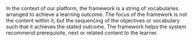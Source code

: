 In the context of our platform, the framework is a string of vocabularies arranged to achieve a learning outcome. The focus of the framework is not the content within it, but the sequencing of the objectives or vocabulary such that it achieves the stated outcome. The framework helps the system recommend prerequisite, next or related content to the learner.
